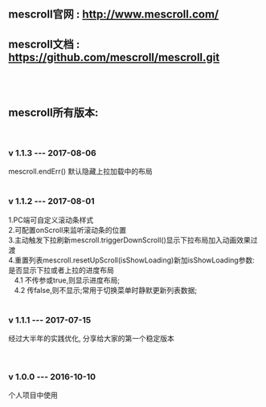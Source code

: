 ## mescroll官网 : http://www.mescroll.com/
## mescroll文档 : https://github.com/mescroll/mescroll.git
<br/>
<br/>

## mescroll所有版本:
<br/>

### v 1.1.3 --- 2017-08-06 
mescroll.endErr() 默认隐藏上拉加载中的布局
<br/>
<br/>

### v 1.1.2 --- 2017-08-01 
1.PC端可自定义滚动条样式<br/>
2.可配置onScroll来监听滚动条的位置<br/>
3.主动触发下拉刷新mescroll.triggerDownScroll()显示下拉布局加入动画效果过渡<br/>
4.重置列表mescroll.resetUpScroll(isShowLoading)新加isShowLoading参数: 是否显示下拉或者上拉的进度布局<br/>
  &nbsp;&nbsp; 4.1 不传参或true,则显示进度布局;<br/>
  &nbsp;&nbsp; 4.2 传false,则不显示;常用于切换菜单时静默更新列表数据;
<br/>
<br/>

### v 1.1.1 --- 2017-07-15  
经过大半年的实践优化, 分享给大家的第一个稳定版本  
<br/>
<br/>

### v 1.0.0 --- 2016-10-10  
个人项目中使用